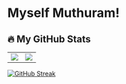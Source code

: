 # Myself Muthuram!  


## 🔥 My GitHub Stats

<table>
  <tr>
    <td>
      <img src="https://github-readme-stats.vercel.app/api?username=Muthuram-dev&show_icons=true&theme=dark&hide_border=true" />
    </td>
    <td>
      <img src="https://github-readme-stats.vercel.app/api/top-langs/?username=Muthuram-dev&layout=compact&theme=dark&hide_border=true" />
    </td>
  </tr>
</table>



[![GitHub Streak](https://streak-stats.demolab.com?user=Muthuram-dev&theme=dark&hide_border=true)](https://git.io/streak-stats)
